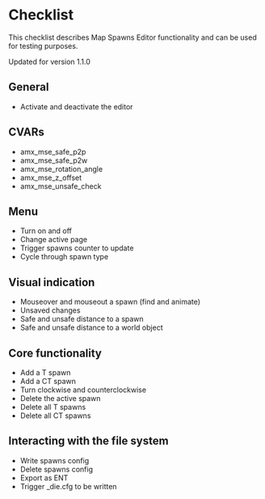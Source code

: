 # Checklist

This checklist describes Map Spawns Editor functionality and can be used for testing purposes.

Updated for version 1.1.0

## General

- Activate and deactivate the editor

## CVARs

- amx_mse_safe_p2p
- amx_mse_safe_p2w
- amx_mse_rotation_angle
- amx_mse_z_offset
- amx_mse_unsafe_check

## Menu

- Turn on and off
- Change active page
- Trigger spawns counter to update
- Cycle through spawn type

## Visual indication

- Mouseover and mouseout a spawn (find and animate)
- Unsaved changes
- Safe and unsafe distance to a spawn
- Safe and unsafe distance to a world object

## Core functionality

- Add a T spawn
- Add a CT spawn
- Turn clockwise and counterclockwise
- Delete the active spawn
- Delete all T spawns
- Delete all CT spawns

## Interacting with the file system

- Write spawns config
- Delete spawns config
- Export as ENT
- Trigger _die.cfg to be written
